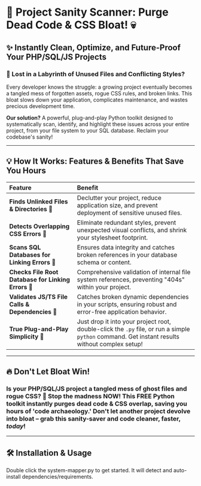 # 🚀 Project Sanity Scanner: Purge Dead Code & CSS Bloat! 💀

## ✨ Instantly Clean, Optimize, and Future-Proof Your PHP/SQL/JS Projects

### 🤯 Lost in a Labyrinth of Unused Files and Conflicting Styles?

Every developer knows the struggle: a growing project eventually becomes a tangled mess of forgotten assets, rogue CSS rules, and broken links. This bloat slows down your application, complicates maintenance, and wastes precious development time.

**Our solution?** A powerful, plug-and-play Python toolkit designed to systematically scan, identify, and highlight these issues across your entire project, from your file system to your SQL database. Reclaim your codebase's sanity!

---

## 💡 How It Works: Features & Benefits That Save You Hours

| Feature                                                    | Benefit                                                                                               |
| :--------------------------------------------------------- | :---------------------------------------------------------------------------------------------------- |
| **Finds Unlinked Files & Directories** 👻                  | Declutter your project, reduce application size, and prevent deployment of sensitive unused files.    |
| **Detects Overlapping CSS Errors** 🎨                      | Eliminate redundant styles, prevent unexpected visual conflicts, and shrink your stylesheet footprint. |
| **Scans SQL Databases for Linking Errors** 💾              | Ensures data integrity and catches broken references in your database schema or content.              |
| **Checks File Root Database for Linking Errors** 📂        | Comprehensive validation of internal file system references, preventing "404s" within your project.   |
| **Validates JS/TS File Calls & Dependencies** 📜           | Catches broken dynamic dependencies in your scripts, ensuring robust and error-free application behavior. |
| **True Plug-and-Play Simplicity** 🚀                      | Just drop it into your project root, double-click the `.py` file, or run a simple `python` command. Get instant results without complex setup! |

---

## 🔥 Don't Let Bloat Win!

### Is your PHP/SQL/JS project a tangled mess of ghost files and rogue CSS? 👻 Stop the madness NOW! This FREE Python toolkit instantly purges dead code & CSS overlap, saving you hours of 'code archaeology.' Don't let another project devolve into bloat – grab this sanity-saver and code cleaner, faster, *today*!

---

## 🛠️ Installation & Usage

Double click the system-mapper.py to get started. It will detect and auto-install dependencies/requirements. 
